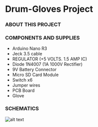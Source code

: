 # Drum-Gloves Project

### ABOUT THIS PROJECT
  
  

### COMPONENTS AND SUPPLIES

  - Arduino Nano R3
  - Jeck 3.5 cable
  - REGULATOR (+5 VOLTS. 1.5 AMP IC)
  - Diode 1N4007 (1A 1000V Rectifier)
  - 9V Battery Connector 
  - Micro SD Card Module
  - Switch x6
  - Jumper wires
  - PCB Board
  - Glove
  
  ### SCHEMATICS
  
  ![alt text](https://github.com/macsakarn/Drum-Gloves/blob/master/images/Schematic.jpg "SCHEMATICS")

